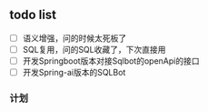 ## todo list

- [ ] 语义增强，问的时候太死板了
- [ ] SQL复用，问的SQL收藏了，下次直接用
- [ ] 开发Springboot版本对接Sqlbot的openApi的接口
- [ ] 开发Spring-ai版本的SQLBot

### 计划

